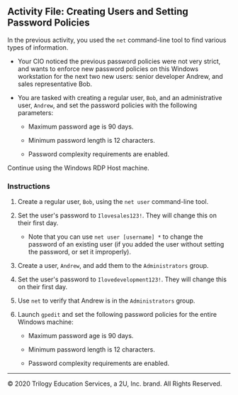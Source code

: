 ## Activity File: Creating Users and Setting Password Policies

In the previous activity, you used the `net` command-line tool to find various types of information.

- Your CIO noticed the previous password policies were not very strict, and wants to enforce new password policies on this Windows workstation for the next two new users: senior developer Andrew, and sales representative Bob.

- You are tasked with creating a regular user, `Bob`, and an administrative user, `Andrew`, and set the password policies with the following parameters:

  - Maximum password age is 90 days.

  - Minimum password length is 12 characters.

  - Password complexity requirements are enabled.

Continue using the Windows RDP Host machine. 

### Instructions

1. Create a regular user, `Bob`, using the `net user` command-line tool.

2. Set the user's password to `Ilovesales123!`. They will change this on their first day.
    - Note that you can use `net user [username] *` to change the password of an existing user (if you added the user without setting the password, or set it improperly). 

3. Create a user, `Andrew`, and add them to the `Administrators` group.

4. Set the user's password to `Ilovedevelopment123!`. They will change this on their first day.

5. Use `net` to verify that Andrew is in the `Administrators` group.

6. Launch `gpedit` and set the following password policies for the entire Windows machine:

    - Maximum password age is 90 days.

    - Minimum password length is 12 characters.

    - Password complexity requirements are enabled.

----

© 2020 Trilogy Education Services, a 2U, Inc. brand. All Rights Reserved.
